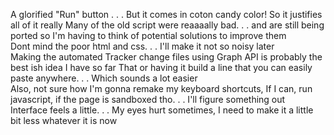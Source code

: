 A glorified "Run" button . . . But it comes in coton candy color! So it justifies all of it really
Many of the old script were reaaaally bad. . . and are still being ported so I'm having to think of potential solutions to improve them
<br />
Dont mind the poor html and css. . . I'll make it not so noisy later
<br />
Making the automated Tracker change files using Graph API is probably the best ish idea I have so far
That or having it build a line that you can easily paste anywhere. . . Which sounds a lot easier
<br />
Also, not sure how I'm gonna remake my keyboard shortcuts, If I can, run javascript, if the page is sandboxed tho. . . I'll figure something out
<br />
Interface feels a little. . . My eyes hurt sometimes, I need to make it a little bit less whatever it is now

 
 
